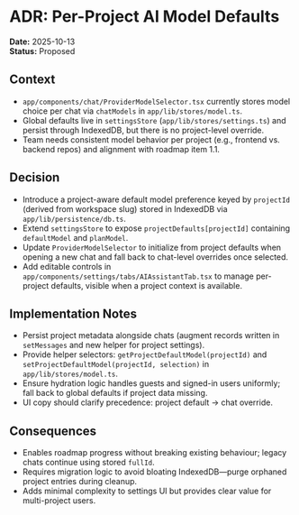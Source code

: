 # ADR: Per-Project AI Model Defaults

**Date:** 2025-10-13  
**Status:** Proposed

## Context
- `app/components/chat/ProviderModelSelector.tsx` currently stores model choice per chat via `chatModels` in `app/lib/stores/model.ts`.  
- Global defaults live in `settingsStore` (`app/lib/stores/settings.ts`) and persist through IndexedDB, but there is no project-level override.  
- Team needs consistent model behavior per project (e.g., frontend vs. backend repos) and alignment with roadmap item 1.1.

## Decision
- Introduce a project-aware default model preference keyed by `projectId` (derived from workspace slug) stored in IndexedDB via `app/lib/persistence/db.ts`.  
- Extend `settingsStore` to expose `projectDefaults[projectId]` containing `defaultModel` and `planModel`.  
- Update `ProviderModelSelector` to initialize from project defaults when opening a new chat and fall back to chat-level overrides once selected.  
- Add editable controls in `app/components/settings/tabs/AIAssistantTab.tsx` to manage per-project defaults, visible when a project context is available.

## Implementation Notes
- Persist project metadata alongside chats (augment records written in `setMessages` and new helper for project settings).  
- Provide helper selectors: `getProjectDefaultModel(projectId)` and `setProjectDefaultModel(projectId, selection)` in `app/lib/stores/model.ts`.  
- Ensure hydration logic handles guests and signed-in users uniformly; fall back to global defaults if project data missing.  
- UI copy should clarify precedence: project default → chat override.

## Consequences
- Enables roadmap progress without breaking existing behaviour; legacy chats continue using stored `fullId`.  
- Requires migration logic to avoid bloating IndexedDB—purge orphaned project entries during cleanup.  
- Adds minimal complexity to settings UI but provides clear value for multi-project users.
